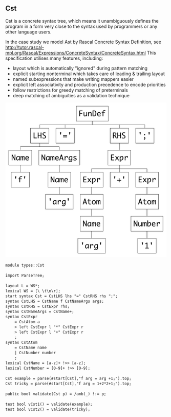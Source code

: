 ## Cst

Cst is a concrete syntax tree, which means it unambiguously defines the program
in a form very close to the syntax used by programmers or any other language users.

In the case study we model Ast by Rascal Concrete Syntax Definition, see
http://tutor.rascal-mpl.org/Rascal/Expressions/ConcreteSyntax/ConcreteSyntax.html
This specification utilises many features, including:
- layout which is automatically "ignored" during pattern matching
- explicit starting nonterminal which takes care of leading & trailing layout
- named subexpressions that make writing mappers easier
- explicit left associativity and production precedence to encode priorities
- follow restrictions for greedy matching of preterminals
- deep matching of ambiguities as a validation technique

![Example](https://github.com/grammarware/bx-parsing/raw/master/img/Cst.png)

```
module types::Cst

import ParseTree;

layout L = WS*;
lexical WS = [\ \t\n\r];
start syntax Cst = CstLHS lhs "=" CstRHS rhs ";";
syntax CstLHS = CstName f CstNameArgs args;
syntax CstRHS = CstExpr rhs;
syntax CstNameArgs = CstName+;
syntax CstExpr
	= CstAtom a
	> left CstExpr l "*" CstExpr r
	> left CstExpr l "+" CstExpr r
	;
syntax CstAtom
	= CstName name
	| CstNumber number
	;
lexical CstName = [a-z]+ !>> [a-z];
lexical CstNumber = [0-9]+ !>> [0-9];

Cst example = parse(#start[Cst],"f arg = arg +1;").top;
Cst tricky = parse(#start[Cst],"f arg = 1+2*2+1;").top;

public bool validate(Cst p) = /amb(_) !:= p;

test bool vCst1() = validate(example);
test bool vCst2() = validate(tricky);
```

